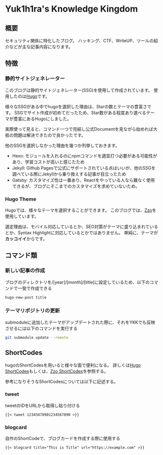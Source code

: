 # Yuk1h1ra's Knowledge Kingdom

## 概要

セキュリティ関係に特化したブログ。
ハッキング、CTF、WriteUP、ツールの紹介などが主な記事内容になります。

## 特徴

### 静的サイトジェネレーター

このブログは静的サイトジェネレーター(SSG)を使用して作成されています。
使用したのは[Hugo](https://github.com/gohugoio/hugo)です。

様々なSSGがある中でhugoを選択した理由は、Starの数とテーマの豊富さです。
SSGでサイト作成が初めてだったため、Star数がある程度あり選べるテーマが豊富にあるHugoにしました。

実際使って見ると、コマンド一つで完結し公式Documentを見ながら始めれば大抵の問題は解決できたので良かったです。

他のSSGを選択しなかった理由を幾つか列挙しておきます。

- Hexo: モジュールを入れるのにnpmコマンドを適宜打つ必要がある可能性があり、学習コストが高いと感じたため
- Jekyll: Github Pagesで公式にサポートされている点はいいが、他のSSGを調べている際にJekyllから乗り換えする記事が目立ったため
- Gatsby: カスタマイズ性は一番あり、Reactをやっている人なら難なく使用できるが、ブログにそこまでのカスタマイズを求めていないため。

### Hugo Theme

Hugoでは、様々なテーマを選択することができます。
このブログでは、[Zzo](https://github.com/zzossig/hugo-theme-zzo)を使用しています。

選定理由は、モバイル対応しているとか、SEO対策がテーマに盛り込まれているとか、Syntax Highlightに対応しているとかではありません。
単純に、テーマが**カッコイイ**からです。

## コマンド類

### 新しい記事の作成

ブログのディレクトリを/[year]/[month]/[title]に設定しているため、以下のコマンドで一発で作成できる

```bash
hugo-new-post title
```

### テーマリポジトリの更新

submoduleに追加したテーマがアップデートされた際に、それをYKKでも反映させるには以下のコマンドを実行する

```bash
git submodule update --remote
```

## ShortCodes

hugoのShortCodesを用いると様々な面で便利になる。
詳しくは[Hugo ShortCodes](https://gohugo.io/content-management/shortcodes/)もしくは、[Zzo ShortCodes](https://themes.gohugo.io//theme/hugo-theme-zzo/en/posts/shortcodes/)を参照する。

参考になりそうなShortCodesについては以下に記述する。

### tweet

tweetのIDをURLから取得し貼り付ける

```txt
{{< tweet 12345678901234567890 >}}
```

### blogcard

自作のShortCodeで、ブログカードを作成する際に使用する

```txt
{{< blogcard title="This is Title" url="https://example.com" >}}
```

